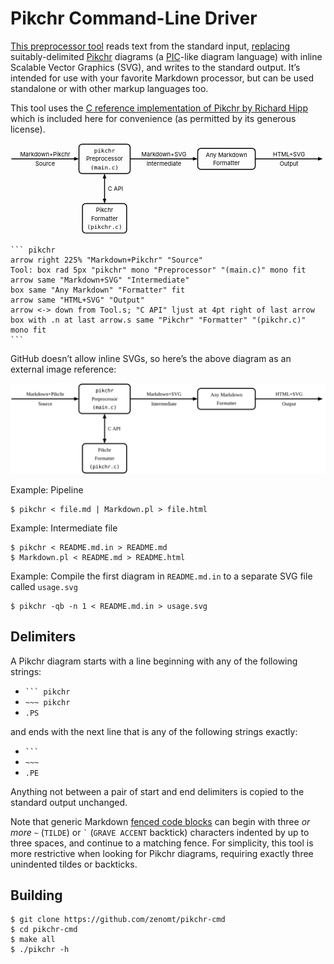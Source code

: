 Pikchr Command-Line Driver
==========================
[This preprocessor tool][repo] reads text from the standard input, [replacing][Unix]
suitably-delimited [Pikchr][] diagrams (a [PIC][]-like diagram language) with
inline Scalable Vector Graphics (SVG), and writes to the standard output.
It’s intended for use with your favorite Markdown processor, but can be used
standalone or with other markup languages too.

This tool uses the [C reference implementation of Pikchr by Richard Hipp][DRH]
which is included here for convenience (as permitted by its generous license).

<div style="max-width:755px"><svg xmlns='http://www.w3.org/2000/svg' viewBox="0 0 755.453 217.44">
<polygon points="164.16,37.44 152.64,41.76 152.64,33.12" style="fill:rgb(0,0,0)"/>
<path d="M2.16,37.44L158.4,37.44"  style="fill:none;stroke-width:2.16;stroke:rgb(0,0,0);" />
<text x="83.16" y="25.74" text-anchor="middle" fill="rgb(0,0,0)" dominant-baseline="central">Markdown+Pikchr</text>
<text x="83.16" y="49.14" text-anchor="middle" fill="rgb(0,0,0)" dominant-baseline="central">Source</text>
<path d="M171.66,72.72L279.463,72.72A7.5 7.5 0 0 0 286.963 65.22L286.963,9.66A7.5 7.5 0 0 0 279.463 2.16L171.66,2.16A7.5 7.5 0 0 0 164.16 9.66L164.16,65.22A7.5 7.5 0 0 0 171.66 72.72Z"  style="fill:none;stroke-width:2.16;stroke:rgb(0,0,0);" />
<text x="225.562" y="17.28" text-anchor="middle" font-family="monospace" fill="rgb(0,0,0)" dominant-baseline="central">pikchr</text>
<text x="225.562" y="37.44" text-anchor="middle" fill="rgb(0,0,0)" dominant-baseline="central">Preprocessor</text>
<text x="225.562" y="57.6" text-anchor="middle" font-family="monospace" fill="rgb(0,0,0)" dominant-baseline="central">(main.c)</text>
<polygon points="448.963,37.44 437.443,41.76 437.443,33.12" style="fill:rgb(0,0,0)"/>
<path d="M286.963,37.44L443.203,37.44"  style="fill:none;stroke-width:2.16;stroke:rgb(0,0,0);" />
<text x="367.963" y="25.74" text-anchor="middle" fill="rgb(0,0,0)" dominant-baseline="central">Markdown+SVG</text>
<text x="367.963" y="49.14" text-anchor="middle" fill="rgb(0,0,0)" dominant-baseline="central">Intermediate</text>
<path d="M456.463,62.64L579.473,62.64A7.5 7.5 0 0 0 586.973 55.14L586.973,19.74A7.5 7.5 0 0 0 579.473 12.24L456.463,12.24A7.5 7.5 0 0 0 448.963 19.74L448.963,55.14A7.5 7.5 0 0 0 456.463 62.64Z"  style="fill:none;stroke-width:2.16;stroke:rgb(0,0,0);" />
<text x="517.968" y="27.36" text-anchor="middle" fill="rgb(0,0,0)" dominant-baseline="central">Any Markdown</text>
<text x="517.968" y="47.52" text-anchor="middle" fill="rgb(0,0,0)" dominant-baseline="central">Formatter</text>
<polygon points="748.973,37.44 737.453,41.76 737.453,33.12" style="fill:rgb(0,0,0)"/>
<path d="M586.973,37.44L743.213,37.44"  style="fill:none;stroke-width:2.16;stroke:rgb(0,0,0);" />
<text x="667.973" y="25.74" text-anchor="middle" fill="rgb(0,0,0)" dominant-baseline="central">HTML+SVG</text>
<text x="667.973" y="49.14" text-anchor="middle" fill="rgb(0,0,0)" dominant-baseline="central">Output</text>
<polygon points="225.562,72.72 229.882,84.24 221.242,84.24" style="fill:rgb(0,0,0)"/>
<polygon points="225.562,144.72 221.242,133.2 229.882,133.2" style="fill:rgb(0,0,0)"/>
<path d="M225.562,78.48L225.562,138.96"  style="fill:none;stroke-width:2.16;stroke:rgb(0,0,0);" />
<text x="233.562" y="108.72" text-anchor="start" fill="rgb(0,0,0)" dominant-baseline="central">C API</text>
<path d="M180.07,215.28L271.054,215.28A7.5 7.5 0 0 0 278.554 207.78L278.554,152.22A7.5 7.5 0 0 0 271.054 144.72L180.07,144.72A7.5 7.5 0 0 0 172.57 152.22L172.57,207.78A7.5 7.5 0 0 0 180.07 215.28Z"  style="fill:none;stroke-width:2.16;stroke:rgb(0,0,0);" />
<text x="225.562" y="159.84" text-anchor="middle" fill="rgb(0,0,0)" dominant-baseline="central">Pikchr</text>
<text x="225.562" y="180" text-anchor="middle" fill="rgb(0,0,0)" dominant-baseline="central">Formatter</text>
<text x="225.562" y="200.16" text-anchor="middle" font-family="monospace" fill="rgb(0,0,0)" dominant-baseline="central">(pikchr.c)</text>
</svg>
</div>


    ``` pikchr
    arrow right 225% "Markdown+Pikchr" "Source"
    Tool: box rad 5px "pikchr" mono "Preprocessor" "(main.c)" mono fit
    arrow same "Markdown+SVG" "Intermediate"
    box same "Any Markdown" "Formatter" fit
    arrow same "HTML+SVG" "Output"
    arrow <-> down from Tool.s; "C API" ljust at 4pt right of last arrow
    box with .n at last arrow.s same "Pikchr" "Formatter" "(pikchr.c)" mono fit
    ```

GitHub doesn’t allow inline SVGs, so here’s the above diagram as an external
image reference:

<img width="755px" src="usage.svg"/>

Example: Pipeline

    $ pikchr < file.md | Markdown.pl > file.html

Example: Intermediate file

    $ pikchr < README.md.in > README.md
    $ Markdown.pl < README.md > README.html

Example: Compile the first diagram in `README.md.in` to a separate SVG file
called `usage.svg`

    $ pikchr -qb -n 1 < README.md.in > usage.svg

Delimiters
----------
A Pikchr diagram starts with a line beginning with any of the following strings:

* <code>``` pikchr</code>
* `~~~ pikchr`
* `.PS`

and ends with the next line that is any of the following strings exactly:

* <code>```</code>
* `~~~`
* `.PE`

Anything not between a pair of start and end delimiters is copied to the
standard output unchanged.

Note that generic Markdown [fenced code blocks][fenced] can begin with three
_or more_ `~` (`TILDE`) or <code>&#96;</code> (`GRAVE ACCENT` backtick)
characters indented by up to three spaces, and continue to a matching fence.
For simplicity, this tool is more restrictive when looking for Pikchr diagrams,
requiring exactly three unindented tildes or backticks.

Building
--------

    $ git clone https://github.com/zenomt/pikchr-cmd
    $ cd pikchr-cmd
    $ make all
    $ ./pikchr -h


  [repo]: https://github.com/zenomt/pikchr-cmd
  [DRH]: https://github.com/drhsqlite/pikchr
  [Pikchr]: https://pikchr.org/
  [PIC]: https://en.wikipedia.org/wiki/PIC_(markup_language)
  [fenced]: https://spec.commonmark.org/0.30/#fenced-code-blocks
  [Unix]: https://en.wikipedia.org/wiki/Unix_philosophy
